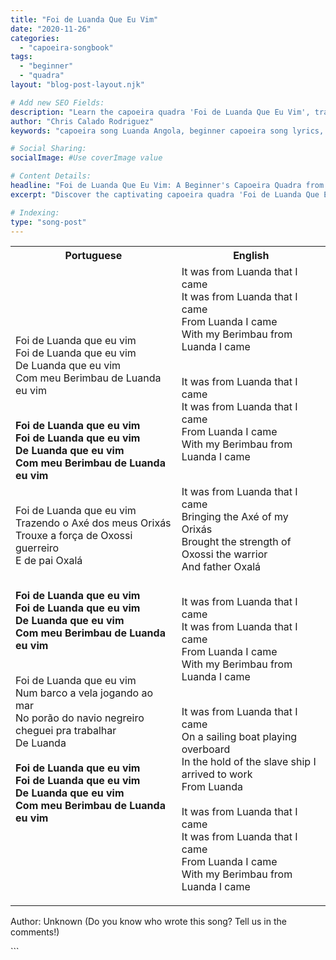 ```yaml
---
title: "Foi de Luanda Que Eu Vim"
date: "2020-11-26"
categories:
  - "capoeira-songbook"
tags:
  - "beginner"
  - "quadra"
layout: "blog-post-layout.njk"

# Add new SEO Fields:
description: "Learn the capoeira quadra 'Foi de Luanda Que Eu Vim', tracing its Angolan roots and beginner-friendly lyrics. Explore its cultural significance."
author: "Chris Calado Rodriguez"
keywords: "capoeira song Luanda Angola, beginner capoeira song lyrics, quadra capoeira translation, capoeira music origins, easy capoeira songs, capoeira songs for practice, traditional capoeira quadra, capoeira Angola song meaning"

# Social Sharing:
socialImage: #Use coverImage value

# Content Details:
headline: "Foi de Luanda Que Eu Vim: A Beginner's Capoeira Quadra from Angola"
excerpt: "Discover the captivating capoeira quadra 'Foi de Luanda Que Eu Vim', a beginner-friendly song that explores the rich Angolan roots of Capoeira."

# Indexing:
type: "song-post"
---
```



<table class="capoeira-table">
    <tr class="header-row">
        <th>Portuguese</th>
        <th>English</th>
    </tr>
    <tr>
        <td>Foi de Luanda que eu vim<br>
Foi de Luanda que eu vim<br>
De Luanda que eu vim<br>
Com meu Berimbau de Luanda eu vim<br><br>

**Foi de Luanda que eu vim<br>
Foi de Luanda que eu vim<br>
De Luanda que eu vim<br>
Com meu Berimbau de Luanda eu vim**<br><br>

Foi de Luanda que eu vim<br>
Trazendo o Axé dos meus Orixás<br>
Trouxe a força de Oxossi guerreiro<br>
E de pai Oxalá<br><br>

**Foi de Luanda que eu vim<br>
Foi de Luanda que eu vim<br>
De Luanda que eu vim<br>
Com meu Berimbau de Luanda eu vim**<br><br>

Foi de Luanda que eu vim<br>
Num barco a vela jogando ao mar<br>
No porão do navio negreiro cheguei pra trabalhar<br>
De Luanda<br>
**<br>
Foi de Luanda que eu vim<br>
Foi de Luanda que eu vim<br>
De Luanda que eu vim<br>
Com meu Berimbau de Luanda eu vim**</td>
        <td>It was from Luanda that I came<br>
It was from Luanda that I came<br>
From Luanda I came<br>
With my Berimbau from Luanda I came<br><br>

It was from Luanda that I came<br>
It was from Luanda that I came<br>
From Luanda I came<br>
With my Berimbau from Luanda I came<br><br>

It was from Luanda that I came<br>
Bringing the Axé of my Orixás<br>
Brought the strength of Oxossi the warrior<br>
And father Oxalá<br><br>

It was from Luanda that I came<br>
It was from Luanda that I came<br>
From Luanda I came<br>
With my Berimbau from Luanda I came<br><br>

It was from Luanda that I came<br>
On a sailing boat playing overboard<br>
In the hold of the slave ship I arrived to work<br>
From Luanda<br>
<br>
It was from Luanda that I came<br>
It was from Luanda that I came<br>
From Luanda I came<br>
With my Berimbau from Luanda I came</td>
    </tr>
</table>
<figcaption>

Author: Unknown (Do you know who wrote this song? Tell us in the comments!)

</figcaption>
```